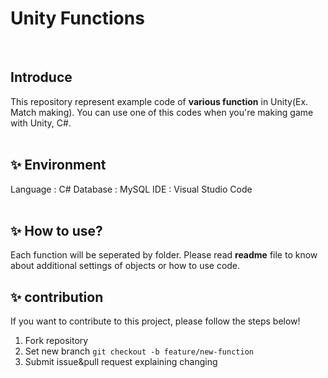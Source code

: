 # Unity Functions
<br>

##  Introduce
This repository represent example code of **various function** in Unity(Ex. Match making). You can use one of this codes when you're making game with Unity, C#. 
<br><br>

## ✨ Environment
Language : C#
Database : MySQL
IDE : Visual Studio Code
<br><br>

## ✨ How to use?
Each function will be seperated by folder. Please read **readme** file to know about additional settings of objects or how to use code. 

## ✨ contribution
If you want to contribute to this project, please follow the steps below!

1. Fork repository
2. Set new branch
```git checkout -b feature/new-function```
3. Submit issue&pull request explaining changing
